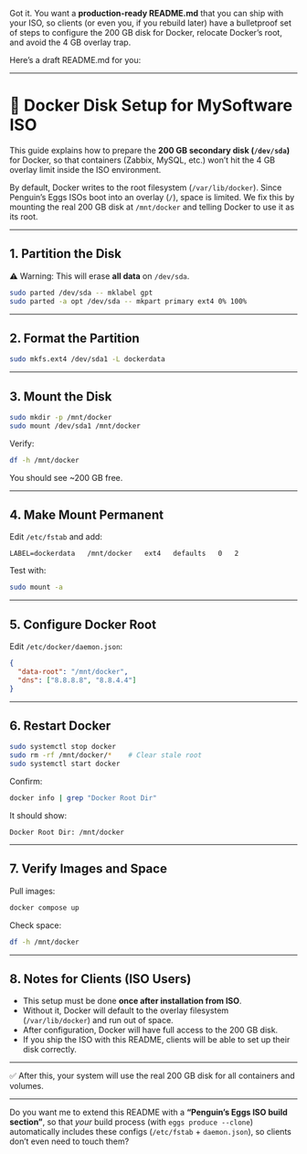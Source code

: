 Got it. You want a **production-ready README.md** that you can ship with your ISO, so clients (or even you, if you rebuild later) have a bulletproof set of steps to configure the 200 GB disk for Docker, relocate Docker’s root, and avoid the 4 GB overlay trap.

Here’s a draft README.md for you:

---

# 🐧 Docker Disk Setup for MySoftware ISO

This guide explains how to prepare the **200 GB secondary disk (`/dev/sda`)** for Docker, so that containers (Zabbix, MySQL, etc.) won’t hit the 4 GB overlay limit inside the ISO environment.

By default, Docker writes to the root filesystem (`/var/lib/docker`).
Since Penguin’s Eggs ISOs boot into an overlay (`/`), space is limited.
We fix this by mounting the real 200 GB disk at `/mnt/docker` and telling Docker to use it as its root.

---

## 1. Partition the Disk

⚠️ Warning: This will erase **all data** on `/dev/sda`.

```bash
sudo parted /dev/sda -- mklabel gpt
sudo parted -a opt /dev/sda -- mkpart primary ext4 0% 100%
```

---

## 2. Format the Partition

```bash
sudo mkfs.ext4 /dev/sda1 -L dockerdata
```

---

## 3. Mount the Disk

```bash
sudo mkdir -p /mnt/docker
sudo mount /dev/sda1 /mnt/docker
```

Verify:

```bash
df -h /mnt/docker
```

You should see \~200 GB free.

---

## 4. Make Mount Permanent

Edit `/etc/fstab` and add:

```
LABEL=dockerdata   /mnt/docker   ext4   defaults   0   2
```

Test with:

```bash
sudo mount -a
```

---

## 5. Configure Docker Root

Edit `/etc/docker/daemon.json`:

```json
{
  "data-root": "/mnt/docker",
  "dns": ["8.8.8.8", "8.8.4.4"]
}
```

---

## 6. Restart Docker

```bash
sudo systemctl stop docker
sudo rm -rf /mnt/docker/*    # Clear stale root
sudo systemctl start docker
```

Confirm:

```bash
docker info | grep "Docker Root Dir"
```

It should show:

```
Docker Root Dir: /mnt/docker
```

---

## 7. Verify Images and Space

Pull images:

```bash
docker compose up
```

Check space:

```bash
df -h /mnt/docker
```

---

## 8. Notes for Clients (ISO Users)

* This setup must be done **once after installation from ISO**.
* Without it, Docker will default to the overlay filesystem (`/var/lib/docker`) and run out of space.
* After configuration, Docker will have full access to the 200 GB disk.
* If you ship the ISO with this README, clients will be able to set up their disk correctly.

---

✅ After this, your system will use the real 200 GB disk for all containers and volumes.

---

Do you want me to extend this README with a **“Penguin’s Eggs ISO build section”**, so that *your* build process (with `eggs produce --clone`) automatically includes these configs (`/etc/fstab` + `daemon.json`), so clients don’t even need to touch them?
